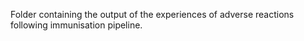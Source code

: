 Folder containing the output of the experiences of adverse reactions following immunisation pipeline.
